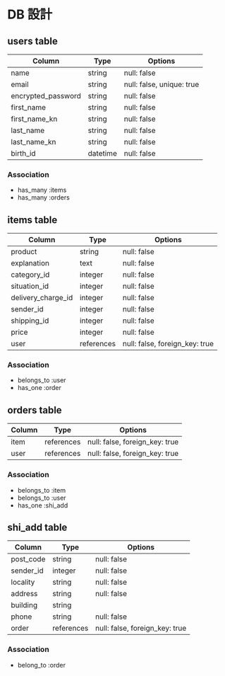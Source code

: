 # DB 設計

## users table

| Column             | Type                | Options                   |
|--------------------|---------------------|---------------------------|
| name               | string              | null: false               |
| email              | string              | null: false, unique: true |
| encrypted_password | string              | null: false               |
| first_name         | string              | null: false               |
| first_name_kn      | string              | null: false               |
| last_name          | string              | null: false               |
| last_name_kn       | string              | null: false               |
| birth_id           | datetime            | null: false               |

### Association

* has_many :items
* has_many :orders

## items table

| Column                              | Type       | Options                        |
|-------------------------------------|------------|--------------------------------|
| product                             | string     | null: false                    |
| explanation                         | text       | null: false                    |
| category_id                         | integer    | null: false                    |
| situation_id                        | integer    | null: false                    |
| delivery_charge_id                  | integer    | null: false                    |
| sender_id                           | integer    | null: false                    |
| shipping_id                         | integer    | null: false                    |
| price                               | integer    | null: false                    |
| user                                | references | null: false, foreign_key: true |

### Association

- belongs_to :user
- has_one :order

## orders table

| Column      | Type       | Options                        |
|-------------|------------|--------------------------------|
| item        | references | null: false, foreign_key: true |
| user        | references | null: false, foreign_key: true |

### Association

- belongs_to :item
- belongs_to :user
- has_one :shi_add

## shi_add table

| Column           | Type       | Options                        |
|------------------|------------|--------------------------------|
| post_code        | string     | null: false                    |
| sender_id        | integer    | null: false                    |
| locality         | string     | null: false                    |
| address          | string     | null: false                    |
| building         | string     |                                |
| phone            | string     | null: false                    |
| order            | references | null: false, foreign_key: true |


### Association

- belong_to :order




